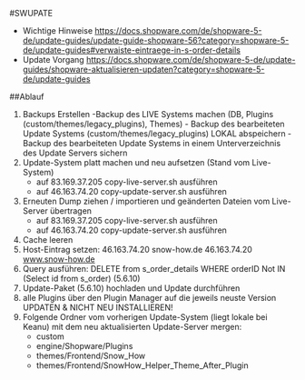 #SWUPATE
  - Wichtige Hinweise https://docs.shopware.com/de/shopware-5-de/update-guides/update-guide-shopware-56?category=shopware-5-de/update-guides#verwaiste-eintraege-in-s-order-details
  - Update Vorgang https://docs.shopware.com/de/shopware-5-de/update-guides/shopware-aktualisieren-updaten?category=shopware-5-de/update-guides

##Ablauf
  1. Backups Erstellen
    -Backup des LIVE Systems machen (DB, Plugins (custom/themes/legacy_plugins), Themes)
    - Backup des bearbeiteten Update Systems (custom/themes/legacy_plugins) LOKAL abspeichern
    - Backup des bearbeiteten Update Systems in einem Unterverzeichnis des Update Servers sichern
2. Update-System platt machen und neu aufsetzen (Stand vom Live-System)
    - auf 83.169.37.205 copy-live-server.sh ausführen
    - auf 46.163.74.20 copy-update-server.sh ausführen
3. Erneuten Dump ziehen / importieren und geänderten Dateien vom Live-Server übertragen
    - auf 83.169.37.205 copy-live-server.sh ausführen
    - auf 46.163.74.20 copy-update-server.sh ausführen
4. Cache leeren
5. Host-Eintrag setzen:
    46.163.74.20 snow-how.de
    46.163.74.20 www.snow-how.de
6. Query ausführen: DELETE from s_order_details  WHERE orderID Not IN (Select id from s_order) (5.6.10)
7. Update-Paket (5.6.10) hochladen und Update durchführen
8. alle Plugins über den Plugin Manager auf die jeweils neuste Version UPDATEN & NICHT NEU INSTALLIEREN!
9. Folgende Ordner vom vorherigen Update-System (liegt lokale bei Keanu) mit dem neu aktualisierten Update-Server mergen:
    - custom
    - engine/Shopware/Plugins
    - themes/Frontend/Snow_How
    - themes/Frontend/SnowHow_Helper_Theme_After_Plugin
